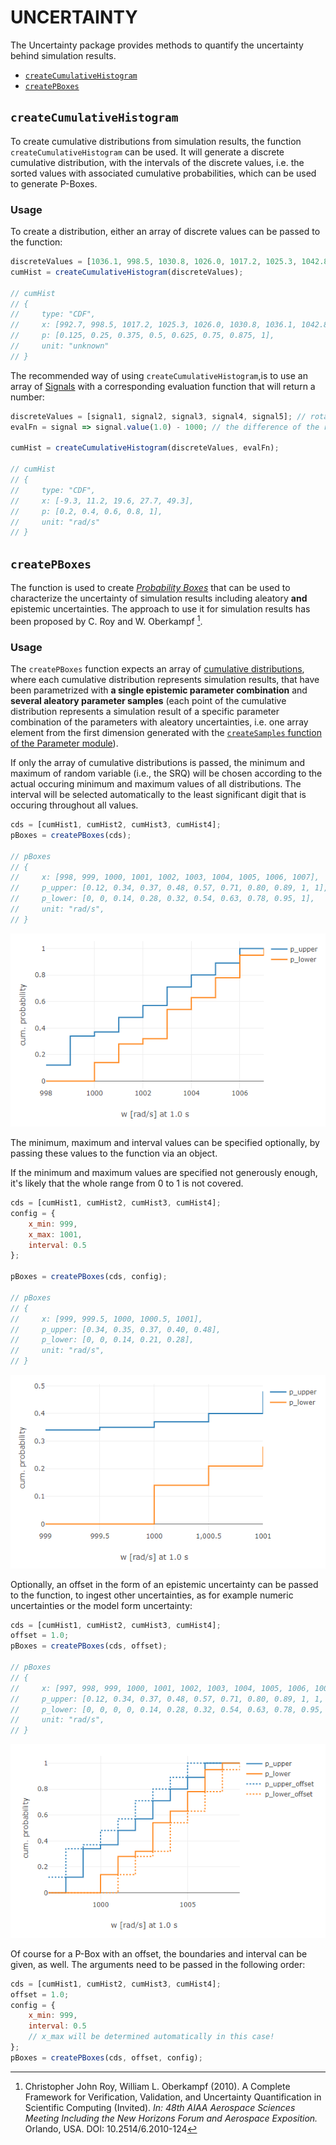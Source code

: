 # UNCERTAINTY

The Uncertainty package provides methods to quantify the uncertainty behind simulation results.

* [`createCumulativeHistogram`](#createcumulativehistogram)
* [`createPBoxes`](#createpboxes)

## `createCumulativeHistogram`

To create cumulative distributions from simulation results, the function `createCumulativeHistogram` can be used. It will generate a discrete cumulative distribution, with the intervals of the discrete values, i.e. the sorted values with associated cumulative probabilities, which can be used to generate P-Boxes.

### Usage

To create a distribution, either an array of discrete values can be passed to the function:

```javascript
discreteValues = [1036.1, 998.5, 1030.8, 1026.0, 1017.2, 1025.3, 1042.8, 992.7];
cumHist = createCumulativeHistogram(discreteValues);

// cumHist
// {
//     type: "CDF",
//     x: [992.7, 998.5, 1017.2, 1025.3, 1026.0, 1030.8, 1036.1, 1042.8],
//     p: [0.125, 0.25, 0.375, 0.5, 0.625, 0.75, 0.875, 1],
//     unit: "unknown"
// }
```

The recommended way of using `createCumulativeHistogram`,is to use an array of [Signals](https://github.com/virtual-vehicle/Credibility-Assessment-Framework/tree/main/Credibility-Development-Kit/util/signal) with a corresponding evaluation function that will return a number:

```javascript
discreteValues = [signal1, signal2, signal3, signal4, signal5]; // rotational speed of a DC motor
evalFn = signal => signal.value(1.0) - 1000; // the difference of the rotational speed at 1.0 seconds to 1000 rad/s

cumHist = createCumulativeHistogram(discreteValues, evalFn);

// cumHist
// {
//     type: "CDF",
//     x: [-9.3, 11.2, 19.6, 27.7, 49.3],
//     p: [0.2, 0.4, 0.6, 0.8, 1],
//     unit: "rad/s"
// }
```

## `createPBoxes`

The function is used to create [*Probability Boxes*](https://en.wikipedia.org/wiki/Probability_box) that can be used to characterize the uncertainty of simulation results including aleatory **and** epistemic uncertainties. The approach to use it for simulation results has been proposed by C. Roy and W. Oberkampf [^1].

### Usage

The `createPBoxes` function expects an array of [cumulative distributions](#createcumulativehistogram), where each cumulative distribution represents simulation results, that have been parametrized with  **a single epistemic parameter combination** and **several aleatory parameter samples** (each point of the cumulative distribution represents a simulation result of a specific parameter combination of the parameters with aleatory uncertainties, i.e. one array element from the first dimension generated with the [`createSamples` function of the Parameter module](https://github.com/virtual-vehicle/Credibility-Assessment-Framework/tree/main/Credibility-Development-Kit/util/parameter#createsamples)).

If only the array of cumulative distributions is passed, the minimum and maximum of random variable (i.e., the SRQ) will be chosen according to the actual occuring minimum and maximum values of all distributions. The interval will be selected automatically to the least significant digit that is occuring throughout all values.

```javascript
cds = [cumHist1, cumHist2, cumHist3, cumHist4];
pBoxes = createPBoxes(cds);

// pBoxes
// {
//     x: [998, 999, 1000, 1001, 1002, 1003, 1004, 1005, 1006, 1007],
//     p_upper: [0.12, 0.34, 0.37, 0.48, 0.57, 0.71, 0.80, 0.89, 1, 1],
//     p_lower: [0, 0, 0.14, 0.28, 0.32, 0.54, 0.63, 0.78, 0.95, 1],
//     unit: "rad/s",
// }
```

![P-Box example 1](./docs/images/pboxes_01.png "P-Box example 1")

The minimum, maximum and interval values can be specified optionally, by passing these values to the function via an object.

If the minimum and maximum values are specified not generously enough, it's likely that the whole range from 0 to 1 is not covered.

```javascript
cds = [cumHist1, cumHist2, cumHist3, cumHist4];
config = {
    x_min: 999,
    x_max: 1001,
    interval: 0.5
};

pBoxes = createPBoxes(cds, config);

// pBoxes
// {
//     x: [999, 999.5, 1000, 1000.5, 1001],
//     p_upper: [0.34, 0.35, 0.37, 0.40, 0.48],
//     p_lower: [0, 0, 0.14, 0.21, 0.28],
//     unit: "rad/s",
// }
```

![P-Box example 2](./docs/images/pboxes_02.png "P-Box example 2")

Optionally, an offset in the form of an epistemic uncertainty can be passed to the function, to ingest other uncertainties, as for example numeric uncertainties or the model form uncertainty:

```javascript
cds = [cumHist1, cumHist2, cumHist3, cumHist4];
offset = 1.0;
pBoxes = createPBoxes(cds, offset);

// pBoxes
// {
//     x: [997, 998, 999, 1000, 1001, 1002, 1003, 1004, 1005, 1006, 1007, 1008],
//     p_upper: [0.12, 0.34, 0.37, 0.48, 0.57, 0.71, 0.80, 0.89, 1, 1, 1],
//     p_lower: [0, 0, 0, 0, 0.14, 0.28, 0.32, 0.54, 0.63, 0.78, 0.95, 1],
//     unit: "rad/s",
// }
```

![P-Box example 3](./docs/images/pboxes_03.png "P-Box example 3")

Of course for a P-Box with an offset, the boundaries and interval can be given, as well. The arguments need to be passed in the following order:

```javascript
cds = [cumHist1, cumHist2, cumHist3, cumHist4];
offset = 1.0;
config = {
    x_min: 999,
    interval: 0.5
    // x_max will be determined automatically in this case!
};
pBoxes = createPBoxes(cds, offset, config);
```

[^1]: Christopher John Roy, William L. Oberkampf (2010). A Complete Framework for Verification, Validation, and Uncertainty Quantification in Scientific Computing (Invited). *In: 48th AIAA Aerospace Sciences Meeting Including the New Horizons Forum and Aerospace Exposition.* Orlando, USA. DOI: 10.2514/6.2010-124
